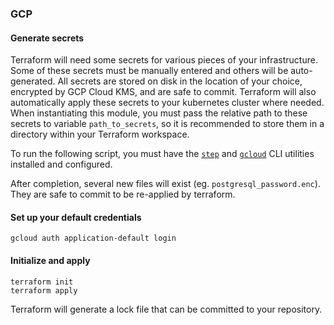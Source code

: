 ### GCP

#### Generate secrets

Terraform will need some secrets for various pieces of your infrastructure. Some of these secrets must be manually entered and others will be auto-generated. All secrets are stored on disk in the location of your choice, encrypted by GCP Cloud KMS, and are safe to commit. Terraform will also automatically apply these secrets to your kubernetes cluster where needed. When instantiating this module, you must pass the relative path to these secrets to variable `path_to_secrets`, so it is recommended to store them in a directory within your Terraform workspace.

To run the following script, you must have the [`step`](https://github.com/smallstep/cli) and [`gcloud`](https://cloud.google.com/sdk/docs/install) CLI utilities installed and configured.

<script src="https://gist.github.com/J-Hunter-Hawke/cb4314104a0ac250d31ec09e5f2c377d.js"></script>

After completion, several new files will exist (eg. `postgresql_password.enc`). They are safe to commit to be re-applied by terraform.

#### Set up your default credentials

```shell
gcloud auth application-default login
```

#### Initialize and apply

```shell
terraform init
terraform apply
```

Terraform will generate a lock file that can be committed to your repository.
